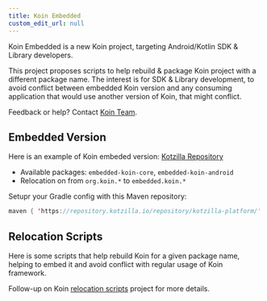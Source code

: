 ```yaml
---
title: Koin Embedded
custom_edit_url: null
---
```


Koin Embedded is a new Koin project, targeting Android/Kotlin SDK & Library developers.

This project proposes scripts to help rebuild & package Koin project with a different package name. The interest is for SDK & Library development, to avoid conflict between embedded Koin version and any consuming application that would use another version of Koin, that might conflict.

Feedback or help? Contact [Koin Team](mailto:koin@kotzilla.io).


## Embedded Version

Here is an example of Koin embeded version: [Kotzilla Repository](https://repository.kotzilla.io/#browse/browse:Koin-Embedded)
- Available packages: `embedded-koin-core`, `embedded-koin-android`
- Relocation on from `org.koin.*` to `embedded.koin.*`

Setupr your Gradle config with this Maven repository:
```kotlin
maven { 'https://repository.kotzilla.io/repository/kotzilla-platform/' }
```

## Relocation Scripts

Here is some scripts that help rebuild Koin for a given package name, helping to embed it and avoid conflict with regular usage of Koin framework.

Follow-up on Koin [relocation scripts](https://github.com/InsertKoinIO/koin-embedded?tab=readme-ov-file#koin-relocation-scripts) project for more details.